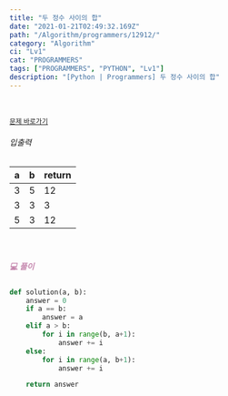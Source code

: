 ```yaml
---
title: "두 정수 사이의 합"
date: "2021-01-21T02:49:32.169Z"
path: "/Algorithm/programmers/12912/"
category: "Algorithm"
ci: "Lv1"
cat: "PROGRAMMERS"
tags: ["PROGRAMMERS", "PYTHON", "Lv1"]
description: "[Python | Programmers] 두 정수 사이의 합"
---
```


<br />

<a href="https://programmers.co.kr/learn/courses/30/lessons/12912"><small>문제 바로가기</small></a>

###### 입출력

| a    | b    | return |
| ---- | ---- | ------ |
| 3    | 5    | 12     |
| 3    | 3    | 3      |
| 5    | 3    | 12     |

<br />

##### <h5 style="color:#C587AE;">💻 풀이</h5>

```python
def solution(a, b):
    answer = 0
    if a == b:
        answer = a
    elif a > b:
        for i in range(b, a+1):
            answer += i
    else:
        for i in range(a, b+1):
            answer += i

    return answer
```

<br />

